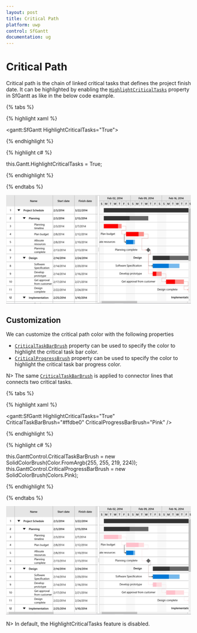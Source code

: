 ```yaml
---
layout: post
title: Critical Path
platform: uwp
control: SfGantt
documentation: ug
---
```


# Critical Path

Critical path is the chain of linked critical tasks that defines the project finish date. It can be highlighted by enabling the [`HighlightCriticalTasks`](https://help.syncfusion.com/cr/cref_files/uwp/Syncfusion.SfGantt.UWP~Syncfusion.UI.Xaml.Gantt.SfGantt~HighlightCriticalTasksProperty.html) property in SfGantt as like in the below code example.

{% tabs %}

{% highlight xaml %}

<gantt:SfGantt HighlightCriticalTasks="True">

{% endhighlight %}

{% highlight c# %}

this.Gantt.HighlightCriticalTasks = True;

{% endhighlight %}

{% endtabs %}

![UWP Gantt chart with highlighted critical tasks](CriticalPath_images/CriticalPathDefault.jpg)

## Customization

We can customize the critical path color with the following properties

* [`CriticalTaskBarBrush`](https://help.syncfusion.com/cr/cref_files/uwp/Syncfusion.SfGantt.UWP~Syncfusion.UI.Xaml.Gantt.SfGantt~CriticalTaskBarBrushProperty.html) property can be used to specify the color to highlight the critical task bar color.
* [`CriticalProgressBrush`](https://help.syncfusion.com/cr/cref_files/uwp/Syncfusion.SfGantt.UWP~Syncfusion.UI.Xaml.Gantt.SfGantt~CriticalProgressBarBrushProperty.html) property can be used to specify the color to highlight the critical task bar progress color.

N> The same [`CriticalTaskBarBrush`](https://help.syncfusion.com/cr/cref_files/uwp/Syncfusion.SfGantt.UWP~Syncfusion.UI.Xaml.Gantt.SfGantt~CriticalTaskBarBrushProperty.html) is applied to connector lines that connects two critical tasks.

{% tabs %}

{% highlight xaml %}

<gantt:SfGantt HighlightCriticalTasks="True" CriticalTaskBarBrush="#ffdbe0" CriticalProgressBarBrush="Pink" />

{% endhighlight %}

{% highlight c# %}

this.GanttControl.CriticalTaskBarBrush = new SolidColorBrush(Color.FromArgb(255, 255, 219, 224));
this.GanttControl.CriticalProgressBarBrush = new SolidColorBrush(Colors.Pink);

{% endhighlight %}

{% endtabs %}

![UWP Gantt chart with critical tasks highlighted with custom colors.](CriticalPath_images/CriticalPathCustomization.jpg)

N> In default, the HighlightCriticalTasks feature is disabled.